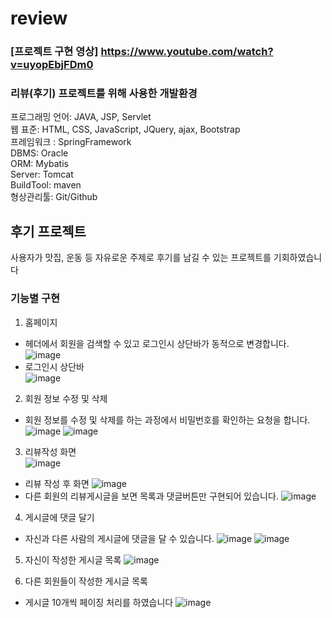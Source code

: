 # review

### [프로젝트 구현 영상] https://www.youtube.com/watch?v=uyopEbjFDm0

### 리뷰(후기) 프로젝트를 위해 사용한 개발환경
프로그래밍 언어: JAVA, JSP, Servlet  
웹 표준: HTML, CSS, JavaScript, JQuery, ajax, Bootstrap  
프레임워크 : SpringFramework   
DBMS: Oracle  
ORM: Mybatis  
Server: Tomcat  
BuildTool: maven  
형상관리툴: Git/Github 

## 후기 프로젝트  
사용자가 맛집, 운동 등 자유로운 주제로 후기를 남길 수 있는 프로젝트를 기회하였습니다  

### 기능별 구현 
1. 홈페이지 
 - 헤더에서 회원을 검색할 수 있고 로그인시 상단바가 동적으로 변경합니다.
![image](https://user-images.githubusercontent.com/96754636/172833955-aba70be3-dcb1-4501-8e91-408fdc71a7b9.png)
 - 로그인시 상단바 <br/>
![image](https://user-images.githubusercontent.com/96754636/172834146-c238f803-6d76-4821-8eb6-a9b8ebeee559.png)

2. 회원 정보 수정 및 삭제  
 - 회원 정보를 수정 및 삭제를 하는 과정에서 비밀번호를 확인하는 요청을 합니다.  
![image](https://user-images.githubusercontent.com/96754636/172835265-1ba29501-f58f-445e-8980-074595e54472.png)
![image](https://user-images.githubusercontent.com/96754636/172835296-206a9ecb-b619-46e2-a871-700fcb536113.png)



3. 리뷰작성 화면  
![image](https://user-images.githubusercontent.com/96754636/172834421-af0812df-b8e8-41e4-b279-a097fe6892a2.png)
 - 리뷰 작성 후 화면
![image](https://user-images.githubusercontent.com/96754636/172834602-36d85e16-3eb7-4fb9-8f49-dc5013eb59bd.png)
 - 다른 회원의 리뷰게시글을 보면 목록과 댓글버튼만 구현되어 있습니다.
![image](https://user-images.githubusercontent.com/96754636/172834841-d6228312-b77f-4923-8bf4-8b47bd0308fe.png)

4. 게시글에 댓글 달기
 - 자신과 다른 사람의 게시글에 댓글을 달 수 있습니다.
 ![image](https://user-images.githubusercontent.com/96754636/172834976-db283327-f7cc-4b71-9fa7-7fd65d5e32c3.png)
 ![image](https://user-images.githubusercontent.com/96754636/172835053-e71c1a6a-a1b3-4b22-9a99-4421d5364bf0.png)

5. 자신이 작성한 게시글 목록
![image](https://user-images.githubusercontent.com/96754636/172835554-9e0ee415-f987-4f2b-ae21-d0dc2914b5b0.png)

6. 다른 회원들이 작성한 게시글 목록 
 - 게시글 10개씩 페이징 처리를 하였습니다 
![image](https://user-images.githubusercontent.com/96754636/172835633-17735c5d-3822-493a-b50f-4b807b6816df.png)

